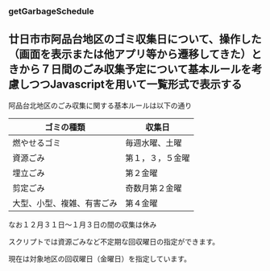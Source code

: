 ### getGarbageSchedule

## 廿日市市阿品台地区のゴミ収集日について、操作した（画面を表示または他アプリ等から遷移してきた）ときから７日間のごみ収集予定について基本ルールを考慮しつつJavascriptを用いて一覧形式で表示する

阿品台北地区のごみ収集に関する基本ルールは以下の通り

|ゴミの種類|収集日|
|--------|----|
|燃やせるゴミ|毎週水曜、土曜|
|資源ごみ|第１，３，５金曜|
|埋立ごみ|第２金曜|
|剪定ごみ|奇数月第２金曜|
|大型、小型、複雑、有害ごみ|第４金曜|

なお１２月３１日〜１月３日の間の収集は休み

スクリプトでは資源ごみなど不定期な回収曜日の指定ができます。

現在は対象地区の回収曜日（金曜日）を指定しています。
